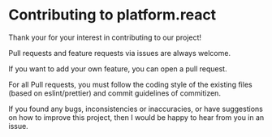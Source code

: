 # Contributing to platform.react

Thank your for your interest in contributing to our project!

Pull requests and feature requests via issues are always welcome.

If you want to add your own feature, you can open a pull request.

For all Pull requests, you must follow the coding style of the existing files (based on eslint/prettier) and commit
guidelines of commitizen.

If you found any bugs, inconsistencies or inaccuracies, or have suggestions on how to improve this project, then I would
be happy to hear from you in an issue.
